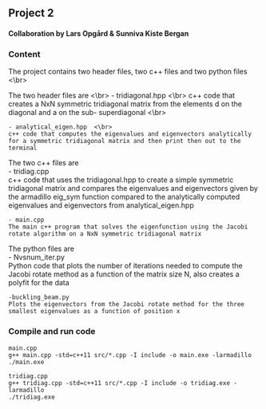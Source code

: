 ## Project 2

#### Collaboration by Lars Opgård & Sunniva Kiste Bergan

### Content

The project contains two header files, two c++ files and two python files  <\br>

The two header files are  <\br>
    - tridiagonal.hpp  <\br>
    c++ code that creates a NxN symmetric tridiagonal matrix from the elements d on the diagonal and a on the sub- superdiagonal  <\br>
    
    - analytical_eigen.hpp  <\br>
    c++ code that computes the eigenvalues and eigenvectors analytically for a symmetric tridiagonal matrix and then print then out to the terminal  
    
The two c++ files are  
    - tridiag.cpp  
    c++ code that uses the tridiagonal.hpp to create a simple symmetric tridiagonal matrix and compares the eigenvalues and eigenvectors given
    by the armadillo eig_sym function compared to the analytically computed eigenvalues and eigenvectors from analytical_eigen.hpp  
    
    - main.cpp  
    The main c++ program that solves the eigenfunction using the Jacobi rotate algorithm on a NxN symmetric tridiagonal matrix  
    
The python files are  
    - Nvsnum_iter.py  
    Python code that plots the number of iterations needed to compute the Jacobi rotate method as a function of the matrix size N, also creates a polyfit
    for the data  
    
    -buckling_beam.py  
    Plots the eigenvectors from the Jacobi rotate method for the three smallest eigenvalues as a function of position x  


### Compile and run code

    main.cpp
    g++ main.cpp -std=c++11 src/*.cpp -I include -o main.exe -larmadillo
    ./main.exe

    tridiag.cpp
    g++ tridiag.cpp -std=c++11 src/*.cpp -I include -o tridiag.exe -larmadillo
    ./tridiag.exe
